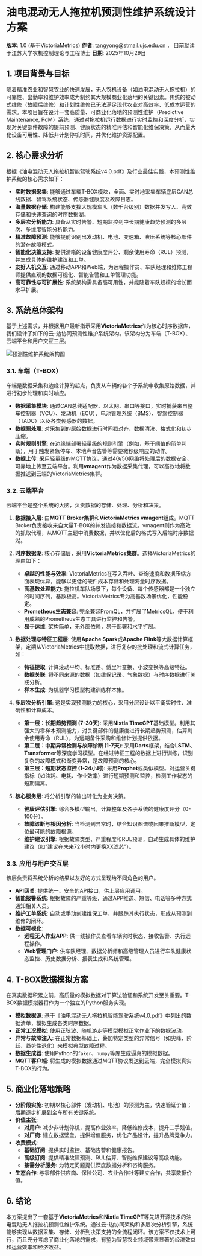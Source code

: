 # 油电混动无人拖拉机预测性维护系统设计方案

**版本**: 1.0 (基于VictoriaMetrics)
**作者**: tangyong@stmail.ujs.edu.cn ， 目前就读于江苏大学农机控制理论与工程博士
**日期**: 2025年10月29日

## 1. 项目背景与目标

随着精准农业和智慧农业的快速发展，无人农机设备（如油电混动无人拖拉机）的可靠性、出勤率和维护效率成为制约其大规模商业化落地的关键因素。传统的被动式维修（故障后维修）和计划性维修已无法满足现代农业对高效率、低成本运营的需求。本项目旨在设计一套高质量、可商业化落地的预测性维护（Predictive Maintenance, PdM）系统，通过对拖拉机运行数据进行实时监控和深度分析，实现对关键部件故障的提前预测、健康状态的精准评估和智能化维保决策，从而最大化设备可用性、降低非计划停机时间，并优化维护资源配置。

## 2. 核心需求分析

根据《油电混动无人拖拉机智能驾驶系统v4.0.pdf》及行业最佳实践，本预测性维护系统的核心需求如下：

- **实时数据采集**: 能够通过车载T-BOX模块，全面、实时地采集车辆底层CAN总线数据、智驾系统状态、传感器健康度及故障日志。
- **海量数据存储**: 构建能够支撑大规模车队（数千台级别）数据并发写入、高效存储和快速查询的时序数据湖。
- **多层次分析能力**: 具备从实时告警、短期监控到中长期健康趋势预测的多层次、多维度智能分析能力。
- **精准故障预测**: 能够提前识别出发动机、电池、变速箱、液压系统等核心部件的潜在故障模式。
- **智能化决策支持**: 提供清晰的设备健康度评分、剩余使用寿命（RUL）预测，并生成具体的维护建议和工单。
- **友好人机交互**: 通过移动APP和Web端，为远程操作员、车队经理和维修工程师提供直观的数据可视化、智能告警和工单管理功能。
- **高可靠性与可扩展性**: 系统架构需具备高可用性，并能随着车队规模的增长而水平扩展。

## 3. 系统总体架构

基于上述需求，并根据用户最新指示采用**VictoriaMetrics**作为核心时序数据库，我们设计了如下的云-边协同预测性维护系统架构。该架构分为车端（T-BOX）、云端平台和用户交互三层。

![预测性维护系统架构图](predictive_maintenance_architecture_victoriametrics.png)

### 3.1. 车端（T-BOX）

车端是数据采集和边缘计算的起点，负责从车辆的各个子系统中收集原始数据，并进行初步处理和实时响应。

- **数据采集模块**: 通过CAN总线适配器、以太网、串口等接口，实时捕获来自整车控制器（VCU）、发动机（ECU）、电池管理系统（BMS）、智驾控制器（TADC）以及各类传感器的数据。
- **数据预处理**: 对采集到的原始数据进行时间戳对齐、数据清洗、格式化和初步压缩。
- **实时规则引擎**: 在边缘端部署轻量级的规则引擎（例如，基于阈值的简单判断），用于触发紧急停车、本地声音告警等需要微秒级响应的动作。
- **数据上传**: 采用轻量级的MQTT协议，通过4G/5G网络将处理后的数据安全、可靠地上传至云端平台。利用**vmagent**作为数据采集代理，可以高效地将数据推送到云端的VictoriaMetrics集群。

### 3.2. 云端平台

云端平台是整个系统的大脑，负责数据的存储、处理、分析和决策。

1.  **数据接入层**: 由**MQTT Broker集群**和**VictoriaMetrics vmagent**组成。MQTT Broker负责接收来自大量T-BOX的并发连接和数据流。vmagent则作为高效的抓取代理，从MQTT主题中消费数据，并以优化后的格式写入后端时序数据湖。

2.  **时序数据湖**: 核心存储层，采用**VictoriaMetrics集群**。选择VictoriaMetrics的理由如下：
    *   **卓越的性能与效率**: VictoriaMetrics在写入吞吐、查询速度和数据压缩方面表现优异，能够以更低的硬件成本存储和处理海量时序数据。
    *   **高基数处理能力**: 拖拉机车队场景下，每个设备、每个传感器都是一个独立的时间序列，基数极高。VictoriaMetrics专为高基数场景优化，性能稳定。
    *   **Prometheus生态兼容**: 完全兼容PromQL，并扩展了MetricsQL，便于利用成熟的Prometheus生态工具进行监控和告警。
    - **易于运维**: 架构简单，无外部依赖，易于部署和水平扩展。

3.  **数据处理与特征工程层**: 使用**Apache Spark**或**Apache Flink**等大数据计算框架，定期从VictoriaMetrics中提取数据，进行复杂的批处理和流式计算任务，如：
    *   **特征提取**: 计算滚动平均、标准差、傅里叶变换、小波变换等高级特征。
    - **数据关联**: 将不同来源的数据（如维保记录、气象数据）与时序数据进行关联分析。
    *   **样本生成**: 为机器学习模型构建训练样本集。

4.  **多层次分析引擎**: 这是实现预测能力的核心，采用分层设计以平衡实时性、准确性和计算成本。
    *   **第一层：长期趋势预测 (7-30天)**: 采用**Nixtla TimeGPT**基础模型。利用其强大的零样本预测能力，对关键部件的健康度进行长期趋势预测，估算剩余使用寿命（RUL），为远期备件采购和维修计划提供依据。
    *   **第二层：中期异常检测与故障诊断 (1-7天)**: 采用**Darts**框架，结合**LSTM、Transformer**等深度学习模型。在经过特征工程的数据上进行训练，识别复杂的故障模式和渐变异常，是故障预测的核心。
    *   **第三层：短期状态监控 (1-24小时)**: 采用**Prophet**或类似模型。对运营关键指标（如油耗、电耗、作业效率）进行短期预测和监控，检测工作状态的短期偏离。

5.  **核心服务层**: 将分析引擎的输出转化为业务决策。
    *   **健康评估引擎**: 综合多模型输出，计算整车及各子系统的健康度评分（0-100分）。
    *   **故障诊断与根因分析**: 当检测到异常时，结合知识图谱或因果推断模型，定位最可能的故障根源。
    *   **维护建议引擎**: 根据故障类型、严重程度和RUL预测，自动生成具体的维护建议（如“建议在未来72小时内更换XX滤芯”）。

### 3.3. 应用与用户交互层

该层负责将系统分析的结果以友好的方式呈现给不同角色的用户。

- **API网关**: 提供统一、安全的API接口，供上层应用调用。
- **智能报警系统**: 根据故障的严重等级，通过APP推送、短信、电话等多种方式通知相关人员。
- **维护工单系统**: 自动或手动创建维保工单，并跟踪其执行状态，形成从预测到维修的闭环。
- **数据可视化**: 
  - **远程无人作业APP**: 供一线操作员查看车辆实时状态、接收告警、执行远程操作。
  - **Web管理门户**: 供车队经理、数据分析师和高级管理人员进行车队健康状态监控、历史数据分析、报表生成和系统管理。

## 4. T-BOX数据模拟方案

在真实数据积累之前，高质量的模拟数据对于算法验证和系统开发至关重要。T-BOX数据模拟器将作为一个独立的Python服务实现。

- **模拟数据源**: 基于《油电混动无人拖拉机智能驾驶系统v4.0.pdf》中列出的数据清单，模拟生成各类时序数据。
- **正常工况模拟**: 使用正弦波、随机游走等模型模拟正常作业下的数据波动。
- **异常与故障注入**: 在正常数据基础上，叠加特定类型的异常信号（如尖峰、阶跃、趋势性退化）来模拟典型故障过程。
- **数据生成器**: 使用Python的`faker`、`numpy`等库生成逼真的模拟数据。
- **MQTT客户端**: 将生成的模拟数据通过MQTT协议发送到云端，完全模拟真实T-BOX的行为。

## 5. 商业化落地策略

- **分阶段实施**: 初期以核心部件（发动机、电池）的预测为主，快速验证价值；后期逐步扩展到全车所有关键系统。
- **价值主张**: 
  - **对用户**: 减少非计划停机，提高作业效率，降低维修成本，提升二手残值。
  - **对厂商**: 建立数据壁垒，提供增值服务，优化产品设计，提升品牌竞争力。
- **收费模式**: 
  - **基础订阅**: 提供实时监控、基础告警和健康报告。
  - **高级订阅**: 提供精准故障预测、RUL估算、智能维保建议等高级功能。
  - **按需分析服务**: 为特定问题提供深度数据分析和咨询服务。
- **生态合作**: 与零部件供应商、保险公司、农业合作社等建立合作，共享数据价值。

## 6. 结论

本方案提出了一套基于**VictoriaMetrics**和**Nixtla TimeGPT**等先进开源技术的油电混动无人拖拉机预测性维护系统。通过云-边协同架构和多层次分析引擎，系统能够实现从数据采集、存储、分析到决策支持的全流程闭环。该方案不仅技术上可行，而且充分考虑了商业化落地的需求，有望为智慧农业领域带来显著的经济效益和运营效率和经济效益。
